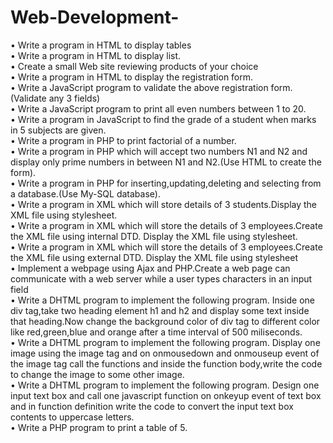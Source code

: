 # Web-Development-

•	Write a program in HTML to display tables<br/>
•	Write a program in HTML to display list.<br/>
•	Create a small Web site reviewing products of your choice<br/>
•	Write a program in HTML to display the registration form.<br/>
•	Write a JavaScript program to validate the above registration form.(Validate any 3 fields)<br/>
•	Write a JavaScript program to print all even numbers between 1 to 20.<br/>
•	Write a program in JavaScript to find the grade of a student when marks in 5 subjects are given.<br/>
•	Write a program in PHP  to print factorial of a number.<br/>
•	Write a program in PHP which will accept two numbers  N1 and N2 and display only prime numbers in between N1 and N2.(Use HTML to create the form).<br/>
•	Write a program in PHP for inserting,updating,deleting and selecting from a database.(Use My-SQL database).<br/>
•	Write a program in XML which will store details of 3 students.Display the XML file using stylesheet.<br/>
•	Write a program in XML which will store the details of 3 employees.Create the XML file using internal DTD. Display the XML file using stylesheet.<br/>
•	Write a program in XML which will store the details of 3 employees.Create the XML file using external DTD. Display the XML file using stylesheet<br/>
•	Implement a webpage using Ajax and PHP.Create a web page can communicate with a web server while a user types characters in an input field<br/>
•	Write a DHTML program to implement the following program. Inside one div tag,take two heading element h1 and h2  and display some text inside that heading.Now change the background color of div tag to different color like red,green,blue and orange after a time interval of 500 miliseconds.<br/>
•	Write a DHTML program to implement the following program. Display one image using the image tag and on onmousedown and onmouseup event of the image tag call the functions and inside the function body,write the code to change the image to some other image.<br/>
•	Write a DHTML program to implement the following program. Design one input text box and call one javascript function on onkeyup event of text box and in function definition write the code to convert the input text box contents to uppercase letters.<br/>
•	Write a PHP program to print a table of 5.<br/>


